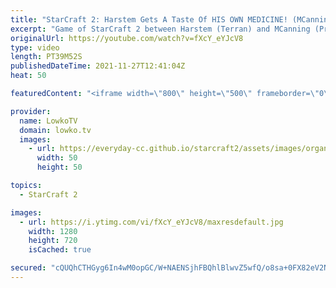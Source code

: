 ```yaml
---
title: "StarCraft 2: Harstem Gets A Taste Of HIS OWN MEDICINE! (MCanning vs Harstem)"
excerpt: "Game of StarCraft 2 between Harstem (Terran) and MCanning (Protoss). Normally Harstem plays with Protoss, but recently he's been practicing Terran as well.  If you have an awesome game of StarCraft 2 you can submit it to replays@lowko.tv and I might cast your game in the future.  MCanning on Twitch:"
originalUrl: https://youtube.com/watch?v=fXcY_eYJcV8
type: video
length: PT39M52S
publishedDateTime: 2021-11-27T12:41:04Z
heat: 50

featuredContent: "<iframe width=\"800\" height=\"500\" frameborder=\"0\" src=\"https://www.youtube.com/embed/fXcY_eYJcV8\" allow=\"accelerometer; autoplay; encrypted-media; gyroscope; picture-in-picture\" allowfullscreen></iframe>"

provider:
  name: LowkoTV
  domain: lowko.tv
  images:
    - url: https://everyday-cc.github.io/starcraft2/assets/images/organizations/lowko.tv-50x50.jpg
      width: 50
      height: 50

topics:
  - StarCraft 2

images:
  - url: https://i.ytimg.com/vi/fXcY_eYJcV8/maxresdefault.jpg
    width: 1280
    height: 720
    isCached: true

secured: "cQUQhCTHGyg6In4wM0opGC/W+NAENSjhFBQhlBlwvZ5wfQ/o8sa+0FX82eV2Nn+hnVxpH8Us2V7T5/BWhNpclORWPmqTXXVjDvKPkEiUWyyQDjnfp8d5EqYSoYhTdJ81INp5T5dYEg8JiXT0WVpxQ6otBjLb4Ff+/3AGgJtRtC91iWmBEMnnvkij/2/rkxs3LV74JkziqNBtbiQBxJm2BqUAWaRmszQqbGxSe2/MGxSJBGhPcHZsbgdDqo4G8FJ0oXN0Y7azTFz+k220mBaKw7Tsm87uRHDNJ4WK+wd/l0z7wdUdd3iKzymXsbgGxhSrCSbXcqlIgh4pZuwPUS78tD4448pDa8tc3nBODMxa5spaJb2mc6NyLfntWx4YYRK2VcRK7THI6KkPDDJ+4Bcj7JpFdzPaie4tfXqjva9q2rU=;3LHZGz/YlvTQFRBQdN+UDg=="
---
```


